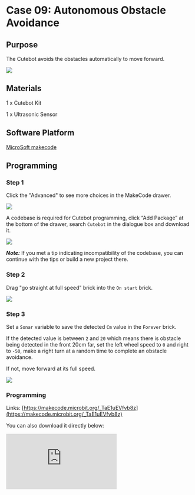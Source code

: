 ﻿# Case 09: Autonomous Obstacle Avoidance

## Purpose

The Cutebot avoids the obstacles automatically to move forward.

![](https://wiki-media-ef.oss-cn-hongkong.aliyuncs.com/i18n/en/docusaurus-plugin-content-docs/current/microbit/microbit-smart-car/microbit-smart-cutebot/images/cutebot-case-09-01.png)

## Materials

1 x Cutebot Kit

1 x Ultrasonic Sensor

## Software Platform

[MicroSoft makecode](https://makecode.microbit.org/#)

## Programming

### Step 1

Click the "Advanced" to see more choices in the MakeCode drawer.

![](https://wiki-media-ef.oss-cn-hongkong.aliyuncs.com/i18n/en/docusaurus-plugin-content-docs/current/microbit/microbit-smart-car/microbit-smart-cutebot/images/cutebot-pk-1.png)

A codebase is required for Cutebot programming, click “Add Package” at the bottom of the drawer, search `Cutebot` in the dialogue box and download it.

![](https://wiki-media-ef.oss-cn-hongkong.aliyuncs.com/i18n/en/docusaurus-plugin-content-docs/current/microbit/microbit-smart-car/microbit-smart-cutebot/images/cutebot-pk-11.png)

***Note:*** If you met a tip indicating incompatibility of the codebase, you can continue with the tips or build a new project there.

### Step 2

Drag "go straight at full speed" brick into the `On start` brick.

![](https://wiki-media-ef.oss-cn-hongkong.aliyuncs.com/i18n/en/docusaurus-plugin-content-docs/current/microbit/microbit-smart-car/microbit-smart-cutebot/images/case_09_01.png)

### Step 3

Set a `Sonar` variable to  save the detected `Cm` value in the `Forever` brick.

If the detected value is between `2` and `20` which means there is obstacle being detected in the front 20cm far, set the left wheel speed to `0` and right to `-50`, make a right turn at a random time to complete an obstacle avoidance.

If not, move forward at its full speed.

![](https://wiki-media-ef.oss-cn-hongkong.aliyuncs.com/i18n/en/docusaurus-plugin-content-docs/current/microbit/microbit-smart-car/microbit-smart-cutebot/images/case_09_02.png)


### Programming

Links: [https://makecode.microbit.org/_TaE1uEVfvb8z](https://makecode.microbit.org/_TaE1uEVfvb8z)

You can also download it directly below:

<div
    style={{
        position: 'relative',
        paddingBottom: '60%',
        overflow: 'hidden',
    }}
>
    <iframe
        src="https://makecode.microbit.org/_TaE1uEVfvb8z"
        frameborder="0"
        sandbox="allow-popups allow-forms allow-scripts allow-same-origin"
        style={{
            position: 'absolute',
            width: '100%',
            height: '100%',
        }}
    />
</div>


## Result

The Cutebot moves forward at its full speed and will make a right turn to keep going if any obstacle being detected.

![](https://wiki-media-ef.oss-cn-hongkong.aliyuncs.com/i18n/en/docusaurus-plugin-content-docs/current/microbit/microbit-smart-car/microbit-smart-cutebot/images/cutebot-case-09.gif)

## Exploration

Why should the detected value be over 2cm ?

## FAQ


Q: After connecting the Sonar:bit, the Cutebot doesn't work.
A: Please have a check on the connections of the Sonar:bit, make sure that you connect to the SR04 connection rather than the IIC.

## Relevant Files
---
